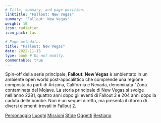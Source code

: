 ```yaml
---
# Title, summary, and page position.
linktitle: "Fallout: New Vegas"
summary: 'Fallout: New Vegas'
weight: 10
icon: radiation
icon_pack: fas

# Page metadata.
title: "Fallout: New Vegas"
date: 2022-11-15
type: book # Do not modify.
commentable: true
---
```


<div class="fnv">

Spin-off della serie principale, **Fallout: New Vegas** è ambientato in un ambiente open world post-apocalittico che comprende una regione composta da parti di Arizona, California e Nevada, denominata "Zona contaminata del Mojave. La storia principale di New Vegas si svolge nell'anno 2281, quattro anni dopo gli eventi di Fallout 3 e 204 anni dopo la caduta delle bombe. Non è un sequel diretto, ma presenta il ritorno di diversi elementi trovati in Fallout 2.

</div>

<!--
{{< cta cta_text="Personaggio" cta_link="personaggio" cta_alt_text="S.P.E.C.I.A.L., tratti, abilità e abilità extra" cta_alt_link="personaggio"  cta_new_tab="false" >}}
{{< cta cta_text="Luoghi" cta_link="luoghi" cta_alt_text="New Vegas e la Zona contaminata del Mojave" cta_alt_link="luoghi"  cta_new_tab="false" >}}
{{< cta cta_text="Missioni" cta_link="missioni" cta_alt_text="Missioni principali, secondarie e nascoste" cta_alt_link="missioni"  cta_new_tab="false" >}}
{{< cta cta_text="Sfide" cta_link="sfide" cta_alt_text="Sfide" cta_alt_link="sfide"  cta_new_tab="false" >}}
{{< cta cta_text="Oggetti" cta_link="oggetti" cta_alt_text="Armi, armature, droghe, libri..." cta_alt_link="oggetti"  cta_new_tab="false" >}}
{{< cta cta_text="Bestiario" cta_link="bestiario" cta_alt_text="Creature, robot, seguaci e mercanti" cta_alt_link="bestiario"  cta_new_tab="false" >}}
-->





<a href="personaggio" class="btn mojave">Personaggio</a>
<a href="luoghi" class="btn mojave">Luoghi</a>
<a href="missioni" class="btn mojave">Missioni</a>
<a href="personaggio/sfide" class="btn mojave">Sfide</a>
<a href="oggetti" class="btn mojave">Oggetti</a>
<a href="bestiario" class="btn mojave">Bestiario</a>



